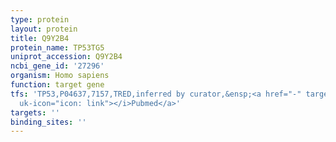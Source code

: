 ```yaml
---
type: protein
layout: protein
title: Q9Y2B4
protein_name: TP53TG5
uniprot_accession: Q9Y2B4
ncbi_gene_id: '27296'
organism: Homo sapiens
function: target gene
tfs: 'TP53,P04637,7157,TRED,inferred by curator,&ensp;<a href="-" target="_blank"><i
  uk-icon="icon: link"></i>Pubmed</a>'
targets: ''
binding_sites: ''
---
```


